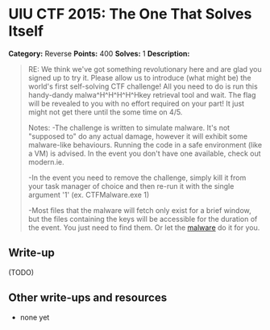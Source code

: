 # UIU CTF 2015: The One That Solves Itself

**Category:** Reverse
**Points:** 400
**Solves:** 1
**Description:** 

> RE: We think we've got something revolutionary here and are glad you signed up to try it. Please allow us to introduce (what might be) the world's first self-solving CTF challenge! All you need to do is run this handy-dandy malwa^H^H^H^H^Hkey retrieval tool and wait. The flag will be revealed to you with no effort required on your part! It just might not get there until the some time on 4/5.
> 
> Notes:
> -The challenge is written to simulate malware. It's not "supposed to" do any actual damage, however it will exhibit some malware-like behaviours. Running the code in a safe environment (like a VM) is advised. In the event you don't have one available, check out modern.ie.
> 
> -In the event you need to remove the challenge, simply kill it from your task manager of choice and then re-run it with the single argument '1' (ex. CTFMalware.exe 1)
> 
> -Most files that the malware will fetch only exist for a brief window, but the files containing the keys will be accessible for the duration of the event. You just need to find them. Or let the [malware](CTFMalware.exe) do it for you.

## Write-up

(TODO)

## Other write-ups and resources

* none yet